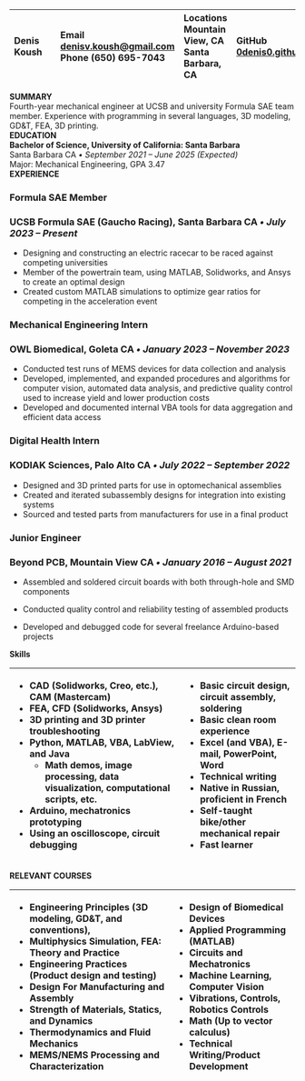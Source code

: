 

| Denis Koush |  | Email [denisv.koush@gmail.com](mailto:denis.koush@gmail.com) Phone (650) 695-7043 | Locations Mountain View, CA Santa Barbara, CA | GitHub   [0denis0.github.io](http://0denis0.github.io) |
| :---- | :---- | :---- | :---- | :---- |

**SUMMARY**  
Fourth-year mechanical engineer at UCSB and university Formula SAE team member. Experience with programming in several languages, 3D modeling, GD\&T, FEA, 3D printing.  
**EDUCATION**  
**Bachelor of Science, University of California: Santa Barbara**  
Santa Barbara CA *• September 2021 – June 2025 (Expected)*  
Major: Mechanical Engineering, GPA 3.47  
**EXPERIENCE**

### **Formula SAE Member**

### UCSB Formula SAE (Gaucho Racing), Santa Barbara CA *• July 2023 – Present*

* Designing and constructing an electric racecar to be raced against competing universities  
* Member of the powertrain team, using MATLAB, Solidworks, and Ansys to create an optimal design  
* Created custom MATLAB simulations to optimize gear ratios for competing in the acceleration event

### **Mechanical Engineering  Intern**

### OWL Biomedical, Goleta CA *• January 2023 – November 2023*

* Conducted test runs of MEMS devices for data collection and analysis  
* Developed, implemented, and expanded procedures and algorithms for computer vision, automated data analysis, and predictive quality control used to increase yield and lower production costs  
* Developed and documented internal VBA tools for data aggregation and efficient data access

### **Digital Health Intern**

### KODIAK Sciences, Palo Alto CA *• July 2022 – September 2022*

* Designed and 3D printed parts for use in optomechanical assemblies  
* Created and iterated subassembly designs for integration into existing systems  
* Sourced and tested parts from manufacturers for use in a final product

### **Junior Engineer**

### Beyond PCB, Mountain View CA *• January 2016 – August 2021*

* Assembled and soldered circuit boards with both through-hole and SMD components

* Conducted quality control and reliability testing of assembled products

* Developed and debugged code for several freelance Arduino-based projects

**Skills**

| <ul> <li>CAD (Solidworks, Creo, etc.), CAM (Mastercam)</li> <li>FEA, CFD (Solidworks, Ansys)</li> <li>3D printing and 3D printer troubleshooting</li> <li>Python, MATLAB, VBA, LabView, and Java</li> <li style="list-style-type:none"> <ul> <li>Math demos, image processing, data visualization, computational scripts, etc.</li> </ul> </li> <li>Arduino, mechatronics prototyping</li> <li>Using an oscilloscope, circuit debugging</li> </ul> | <ul> <li>Basic circuit design, circuit assembly, soldering</li> <li>Basic clean room experience</li> <li>Excel (and VBA), E-mail, PowerPoint, Word</li> <li>Technical writing</li> <li>Native in Russian, proficient in French</li> <li>Self-taught bike/other mechanical repair</li> <li>Fast learner</li> </ul> |
| :---- | :---- |

**RELEVANT COURSES**

|<ul> <li>Engineering Principles (3D modeling, GD&T, and conventions),</li> <li>Multiphysics Simulation, FEA: Theory and Practice</li> <li>Engineering Practices (Product design and testing)</li> <li>Design For Manufacturing and Assembly</li> <li>Strength of Materials, Statics, and Dynamics</li> <li>Thermodynamics and Fluid Mechanics</li> <li>MEMS/NEMS Processing and Characterization</li> </ul> | <ul> <li>Design of Biomedical Devices</li> <li>Applied Programming (MATLAB)</li> <li>Circuits and Mechatronics</li> <li>Machine Learning, Computer Vision</li> <li>Vibrations, Controls, Robotics Controls</li> <li>Math (Up to vector calculus)</li> <li>Technical Writing/Product Development</li> </ul> |
| :---- | :---- |

